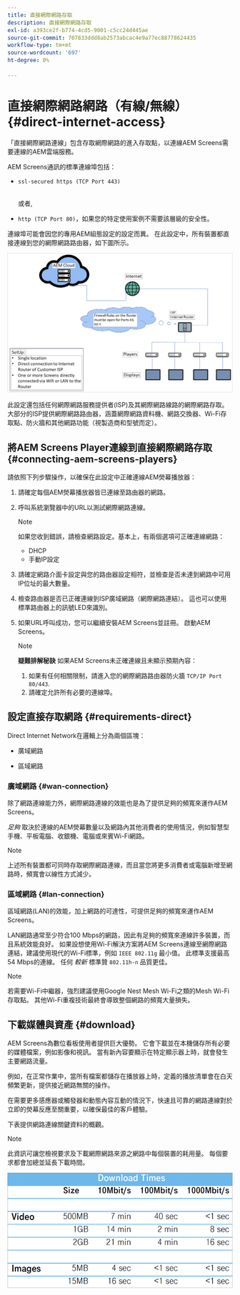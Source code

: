 ```yaml
---
title: 直接網際網路存取
description: 直接網際網路存取
exl-id: a393ce2f-b774-4cd5-9001-c5cc24d445ae
source-git-commit: 707833ddd8ab2573abcac4e9a77ec88778624435
workflow-type: tm+mt
source-wordcount: '697'
ht-degree: 0%

---
```


# 直接網際網路網路（有線/無線） {#direct-internet-access}

「直接網際網路連線」包含存取網際網路的進入存取點，以連線AEM Screens需要連線的AEM雲端服務。

AEM Screens通訊的標準連線埠包括：
* `ssl-secured https (TCP Port 443)`

   <br>或者,</br>

* `http (TCP Port 80)`，如果您的特定使用案例不需要該層級的安全性。

連線埠可能會因您的專用AEM組態設定的設定而異。 在此設定中，所有裝置都直接連線到您的網際網路路由器，如下圖所示。

![](/help/assets/direct-access-2.png)

此設定還包括任何網際網路服務提供者(ISP)及其網際網路線路的網際網路存取。 大部分的ISP提供網際網路路由器，涵蓋網際網路資料機、網路交換器、Wi-Fi存取點、防火牆和其他網路功能（視製造商和型號而定）。

## 將AEM Screens Player連線到直接網際網路存取 {#connecting-aem-screens-players}

請依照下列步驟操作，以確保在此設定中正確連線AEM熒幕播放器：

1. 請確定每個AEM熒幕播放器皆已連線至路由器的網路。
1. 呼叫系統瀏覽器中的URL以測試網際網路連線。

   >[!NOTE]
   >如果您收到錯誤，請檢查網路設定。基本上，有兩個選項可正確連線網路：
   >* DHCP
   >* 手動IP設定


1. 請確定網路介面卡設定與您的路由器設定相符，並檢查是否未達到網路中可用IP位址的最大數量。

1. 檢查路由器是否已正確連線到ISP廣域網路（網際網路連結）。 這也可以使用標準路由器上的訊號LED來識別。
1. 如果URL呼叫成功，您可以繼續安裝AEM Screens並註冊。 啟動AEM Screens。

   >[!NOTE]
   >**疑難排解秘訣**
   >如果AEM Screens未正確連線且未顯示預期內容：
   >
   >1. 如果有任何相關限制，請進入您的網際網路路由器防火牆 `TCP/IP Port 80/443`.
   >1. 請確定允許所有必要的連線埠。


## 設定直接存取網路 {#requirements-direct}

Direct Internet Network在邏輯上分為兩個區塊：

* 廣域網路

* 區域網路

### 廣域網路 {#wan-connection}

除了網路連線能力外，網際網路連線的效能也是為了提供足夠的頻寬來運作AEM Screens。

*足夠* 取決於連線的AEM熒幕數量以及網路內其他消費者的使用情況，例如智慧型手機、平板電腦、收銀機、電腦或來賓Wi-Fi網路。

>[!NOTE]
>
>上述所有裝置都可同時存取網際網路連線，而且當您將更多消費者或電腦新增至網路時，頻寬會以線性方式減少。

### 區域網路 {#lan-connection}

區域網路(LAN)的效能，加上網路的可達性，可提供足夠的頻寬來運作AEM Screens。

LAN網路通常至少符合100 Mbps的網路，因此有足夠的頻寬來連線許多裝置，而且系統效能良好。
如果設想使用Wi-Fi解決方案將AEM Screens連線至網際網路連結，建議使用現代的Wi-Fi標準，例如 `IEEE 802.11g` 最小值。 此標準支援最高54 Mbps的連線。 任何 *較新* 標準贊 `802.11h-n` 品質更佳。

>[!NOTE]
>
>若需要Wi-Fi中繼器，強烈建議使用Google Nest Mesh Wi-Fi之類的Mesh Wi-Fi存取點。 其他Wi-Fi重複技術最終會導致整個網路的頻寬大量損失。

## 下載媒體與資產 {#download}

AEM Screens為數位看板使用者提供巨大優勢。 它會下載並在本機儲存所有必要的媒體檔案，例如影像和視訊。 當有新內容要顯示在特定顯示器上時，就會發生主要網路流量。

例如，在正常作業中，當所有檔案都儲存在播放器上時，定義的播放清單會在白天頻繁更新，提供接近網路無關的操作。

在需要更多感應器或觸發器和動態內容互動的情況下，快速且可靠的網路連線對於立即的熒幕反應至關重要，以確保最佳的客戶體驗。

下表提供網路連線關鍵資料的概觀。

>[!NOTE]
>
>此資訊可讓您檢視要求及下載網際網路來源之網路中每個裝置的耗用量。 每個要求都會加總並延長下載時間。

![](/help/assets/download-times-direct.png)
